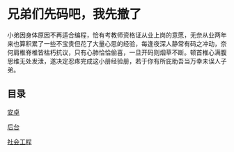 # 兄弟们先码吧，我先撤了
小弟因身体原因不再适合编程，恰有考教师资格证从业上岗的意愿，无奈从业两年来也算积累了一些不宝贵但花了大量心思的经验，每逢夜深人静常有码之冲动，奈何肩椎脊椎皆枯朽抗议，只有心肺恰恰偷喜，一旦开码则烟草不断。顿首椎心满腹思维无处发泄，遂决定忍疼完成这小册经验册，若于你有所庇助吾当万幸未误人子弟。

## 目录
[安卓](https://github.com/plugine/give-up-programming/blob/master/android/android.md)

[后台](http://github.com/plugine/give-up-programming/master)

[社会工程](http://github.com/plugine/give-up-programming/)
